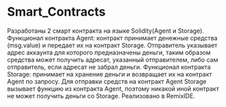 # Smart_Contracts

Разработаны 2 смарт контракта на языке Solidity(Agent и Storage).
Функционал контракта Agent: контракт принимает денежные средства (msg.value) и передает их на контракт Storage.
Отправитель указывает адрес аккаунта для которого предназначены деньги, таким образом средства может получить адресат, указанный
отправителем, либо сам отправитель, если адресат не забрал деньги.
Функционал контракта Storage: принимает на хранение деньги и возвращает их на контракт Agent по запросу. Для отправки средств на контракт Agent Storage вызывает функцию из контракта Agent, поэтому никакой иной контракт не может получить деньги со Storage.
Реализовано в RemixIDE.
